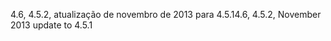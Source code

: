 <span data-ttu-id="c3cb7-101">4.6, 4.5.2, atualização de novembro de 2013 para 4.5.1</span><span class="sxs-lookup"><span data-stu-id="c3cb7-101">4.6, 4.5.2, November 2013 update to 4.5.1</span></span>